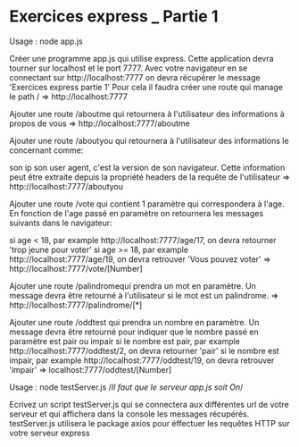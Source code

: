 # Exercices express _ Partie 1

Usage : node app.js


Créer une programme app.js qui utilise express. Cette application devra tourner sur localhost 
et le port 7777. Avec votre navigateur en se connectant sur http://localhost:7777 on devra
récupérer le message 'Exercices express partie 1' Pour cela il faudra créer une route qui
manage le path / 
=> http://localhost:7777  


Ajouter une route /aboutme qui retournera à l'utilisateur des informations à propos de vous 
=> http://localhost:7777/aboutme  


Ajouter une route /aboutyou qui retournera à l'utilisateur des informations le concernant comme:

son ip
son user agent, c'est la version de son navigateur. Cette information peut être extraite depuis la propriété headers de la requête de l'utilisateur
=> http://localhost:7777/aboutyou


Ajouter une route /vote qui contient 1 paramètre qui correspondera à l'age. En fonction de l'age passé en paramètre on retournera les messages suivants dans le navigateur:

si age < 18, par example http://localhost:7777/age/17, on devra retourner 'trop jeune pour voter'
si age >= 18, par example http://localhost:7777/age/19, on devra retrouver 'Vous pouvez voter'
=> http://localhost:7777/vote/[Number]



Ajouter une route /palindromequi prendra un mot en paramètre. Un message devra être retourné à l'utilisateur si le mot est un palindrome. 
=> http://localhost:7777/palindrome/[*]



Ajouter une route /oddtest qui prendra un nombre en paramètre. Un message devra être retourné pour indiquer que le nombre passé en paramètre est pair ou impair
si le nombre est pair, par example http://localhost:7777/oddtest/2, on devra retourner 'pair'
si le nombre est impair, par example http://localhost:7777/oddtest/19, on devra retrouver 'impair'
=> localhost:7777/oddtest/[Number]



Usage : node testServer.js /*Il faut que le serveur app.js soit On*/

Ecrivez un script testServer.js qui se connectera aux différentes url de votre serveur et qui affichera dans la console les messages récupérés. testServer.js utilisera le package axios pour éffectuer les requêtes HTTP sur votre serveur express